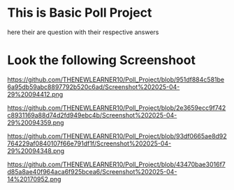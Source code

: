 # This is Basic Poll Project
here their are question with their respective answers
# Look the following Screenshoot

https://github.com/THENEWLEARNER10/Poll_Project/blob/951df884c581be6a95db59abc8897792b520c6ad/Screenshot%202025-04-29%20094412.png

https://github.com/THENEWLEARNER10/Poll_Project/blob/2e3659ecc9f742c8931169a88d74d2fd949ebc4b/Screenshot%202025-04-29%20094359.png

https://github.com/THENEWLEARNER10/Poll_Project/blob/93df0665ae8d92764229af0840107f66e791df1f/Screenshot%202025-04-29%20094348.png

https://github.com/THENEWLEARNER10/Poll_Project/blob/43470bae3016f7d85a8ae40f964aca6f925bcea6/Screenshot%202025-04-14%20170952.png
